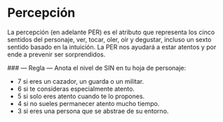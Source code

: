 
Percepción
==========

La percepción (en adelante PER) es el atributo que representa los cinco sentidos del personaje, ver, tocar, oler, oir y degustar, incluso un sexto sentido basado en la intuición. La PER nos ayudará a estar atentos y por ende a prevenir ser sorprendidos.

### — Regla —
Anota el nivel de SIN en tu hoja de personaje:
* 7 si eres un cazador, un guarda o un militar.
* 6 si te consideras especialmente atento.
* 5 si solo eres atento cuando te lo propones.
* 4 si no sueles permanecer atento mucho tiempo.
* 3 si eres una persona que se abstrae de su entorno.
